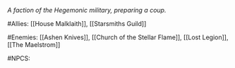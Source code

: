 *A faction of the Hegemonic military, preparing a coup.*

#Allies: [[House Malklaith]], [[Starsmiths Guild]]

#Enemies: [[Ashen Knives]], [[Church of the Stellar Flame]], [[Lost Legion]], [[The Maelstrom]]

#NPCS: 

